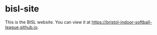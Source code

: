 # bisl-site
This is the BISL website. You can view it at https://bristol-indoor-softball-league.github.io.
